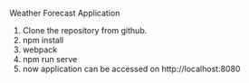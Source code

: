 Weather Forecast Application

1. Clone the repository from github.
2. npm install
3. webpack
4. npm run serve
5. now application can be accessed on http://localhost:8080
